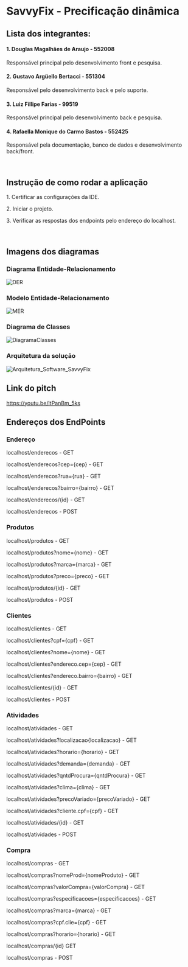 # SavvyFix - Precificação dinâmica

## Lista dos integrantes:
#### 1. Douglas Magalhães de Araujo - 552008
<p>Responsável principal pelo desenvolvimento front e pesquisa.</p>

#### 2. Gustavo Argüello Bertacci - 551304
<p>Responsável pelo desenvolvimento back e pelo suporte.</p>

#### 3. Luiz Fillipe Farias - 99519
<p>Responsável principal pelo desenvolvimento back e pesquisa.</p>

#### 4. Rafaella Monique do Carmo Bastos - 552425
<p>Responsável pela documentação, banco de dados e desenvolvimento back/front.</p><br>

## Instrução de como rodar a aplicação
<p>1. Certificar as configurações da IDE.</p>
<p>2. Iniciar o projeto.</p>
<p>3. Verificar as respostas dos endpoints pelo endereço do localhost.</p><br>

## Imagens dos diagramas
### Diagrama Entidade-Relacionamento
![DER](https://github.com/LuizFFarias/challenge-java-savvyfix/assets/85761347/cc47e1f6-b0aa-4739-a301-5b430155f1d2)

### Modelo Entidade-Relacionamento
![MER](https://github.com/LuizFFarias/challenge-java-savvyfix/assets/85761347/f9bb3eaf-3628-4feb-b8e8-bfc7404e09db)

### Diagrama de Classes
![DiagramaClasses](https://github.com/LuizFFarias/challenge-java-savvyfix/assets/85761347/998723f8-4e88-400a-99ff-316a347103b9)

### Arquitetura da solução
![Arquitetura_Software_SavvyFix](https://github.com/LuizFFarias/challenge-java-savvyfix/assets/85761347/5d76b4d9-c8bb-499d-a49d-4c3f44556927)

## Link do pitch
https://youtu.be/ltPanBm_5ks <br>

## Endereços dos EndPoints
### Endereço
<p>localhost/enderecos - GET</p>
<p>localhost/enderecos?cep={cep} - GET</p> 
<p>localhost/enderecos?rua={rua} - GET</p> 
<p>localhost/enderecos?bairro={bairro} - GET</p> 
<p>localhost/enderecos/{id} - GET</p> 
<p>localhost/enderecos - POST</p> 

### Produtos
<p>localhost/produtos - GET</p> 
<p>localhost/produtos?nome={nome} - GET</p> 
<p>localhost/produtos?marca={marca} - GET</p> 
<p>localhost/produtos?preco={preco} - GET</p> 
<p>localhost/produtos/{id}  - GET</p> 
<p>localhost/produtos - POST</p> 

### Clientes
<p>localhost/clientes - GET</p>
<p>localhost/clientes?cpf={cpf} - GET</p> 
<p>localhost/clientes?nome={nome} - GET</p> 
<p>localhost/clientes?endereco.cep={cep} - GET</p>
<p>localhost/clientes?endereco.bairro={bairro} - GET</p> 
<p>localhost/clientes/{id} - GET </p> 
<p>localhost/clientes  - POST</p>

### Atividades
<p>localhost/atividades  - GET</p>
<p>localhost/atividades?localizacao{localizacao}  - GET</p>
<p>localhost/atividades?horario={horario}  - GET</p>
<p>localhost/atividades?demanda={demanda}  - GET</p>
<p>localhost/atividades?qntdProcura={qntdProcura}  - GET</p>
<p>localhost/atividades?clima={clima}  - GET</p>
<p>localhost/atividades?precoVariado={precoVariado}  - GET</p>
<p>localhost/atividades?cliente.cpf={cpf}  - GET</p>
<p>localhost/atividades/{id} - GET</p> 
<p>localhost/atividades - POST</p>

### Compra
<p>localhost/compras  - GET</p>
<p>localhost/compras?nomeProd={nomeProduto}  - GET</p>
<p>localhost/compras?valorCompra={valorCompra}  - GET</p>
<p>localhost/compras?especificacoes={especificacoes}  - GET</p>
<p>localhost/compras?marca={marca}  - GET</p>
<p>localhost/compras?cpf.clie={cpf}  - GET</p>
<p>localhost/compras?horario={horario}  - GET</p>
<p>localhost/compras/{id} GET</p> 
<p>localhost/compras  - POST</p> 

